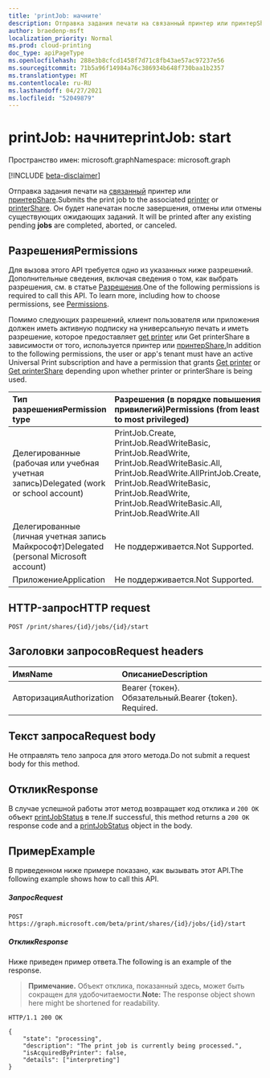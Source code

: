 ```yaml
---
title: 'printJob: начните'
description: Отправка задания печати на связанный принтер или принтерShare. Она будет напечатана после завершения, отмены или отмены существующих ожидающих заданий.
author: braedenp-msft
localization_priority: Normal
ms.prod: cloud-printing
doc_type: apiPageType
ms.openlocfilehash: 288e3b8cfcd1458f7d71c8fb43ae57ac97237e56
ms.sourcegitcommit: 71b5a96f14984a76c386934b648f730baa1b2357
ms.translationtype: MT
ms.contentlocale: ru-RU
ms.lasthandoff: 04/27/2021
ms.locfileid: "52049879"
---
```

# <a name="printjob-start"></a><span data-ttu-id="9a561-104">printJob: начните</span><span class="sxs-lookup"><span data-stu-id="9a561-104">printJob: start</span></span>

<span data-ttu-id="9a561-105">Пространство имен: microsoft.graph</span><span class="sxs-lookup"><span data-stu-id="9a561-105">Namespace: microsoft.graph</span></span>

[!INCLUDE [beta-disclaimer](../../includes/beta-disclaimer.md)]

<span data-ttu-id="9a561-106">Отправка задания печати на [связанный](../resources/printer.md) принтер или [принтерShare](../resources/printershare.md).</span><span class="sxs-lookup"><span data-stu-id="9a561-106">Submits the print job to the associated [printer](../resources/printer.md) or [printerShare](../resources/printershare.md).</span></span> <span data-ttu-id="9a561-107">Он будет напечатан после завершения, отмены или отмены существующих ожидающих заданий. </span><span class="sxs-lookup"><span data-stu-id="9a561-107">It will be printed after any existing pending **jobs** are completed, aborted, or canceled.</span></span>

## <a name="permissions"></a><span data-ttu-id="9a561-108">Разрешения</span><span class="sxs-lookup"><span data-stu-id="9a561-108">Permissions</span></span>
<span data-ttu-id="9a561-p103">Для вызова этого API требуется одно из указанных ниже разрешений. Дополнительные сведения, включая сведения о том, как выбрать разрешения, см. в статье [Разрешения](/graph/permissions-reference).</span><span class="sxs-lookup"><span data-stu-id="9a561-p103">One of the following permissions is required to call this API. To learn more, including how to choose permissions, see [Permissions](/graph/permissions-reference).</span></span>

<span data-ttu-id="9a561-111">Помимо следующих разрешений, клиент пользователя или приложения должен иметь активную подписку на универсальную печать и иметь разрешение, которое предоставляет [get printer](printer-get.md) или Get printerShare в зависимости от того, используется принтер или [принтерShare.](printershare-get.md)</span><span class="sxs-lookup"><span data-stu-id="9a561-111">In addition to the following permissions, the user or app's tenant must have an active Universal Print subscription and have a permission that grants [Get printer](printer-get.md) or [Get printerShare](printershare-get.md) depending upon whether printer or printerShare is being used.</span></span>

|<span data-ttu-id="9a561-112">Тип разрешения</span><span class="sxs-lookup"><span data-stu-id="9a561-112">Permission type</span></span> | <span data-ttu-id="9a561-113">Разрешения (в порядке повышения привилегий)</span><span class="sxs-lookup"><span data-stu-id="9a561-113">Permissions (from least to most privileged)</span></span> |
|:---------------|:--------------------------------------------|
|<span data-ttu-id="9a561-114">Делегированные (рабочая или учебная учетная запись)</span><span class="sxs-lookup"><span data-stu-id="9a561-114">Delegated (work or school account)</span></span>| <span data-ttu-id="9a561-115">PrintJob.Create, PrintJob.ReadWriteBasic, PrintJob.ReadWrite, PrintJob.ReadWriteBasic.All, PrintJob.ReadWrite.All</span><span class="sxs-lookup"><span data-stu-id="9a561-115">PrintJob.Create, PrintJob.ReadWriteBasic, PrintJob.ReadWrite, PrintJob.ReadWriteBasic.All, PrintJob.ReadWrite.All</span></span> |
|<span data-ttu-id="9a561-116">Делегированные (личная учетная запись Майкрософт)</span><span class="sxs-lookup"><span data-stu-id="9a561-116">Delegated (personal Microsoft account)</span></span>|<span data-ttu-id="9a561-117">Не поддерживается.</span><span class="sxs-lookup"><span data-stu-id="9a561-117">Not Supported.</span></span>|
|<span data-ttu-id="9a561-118">Приложение</span><span class="sxs-lookup"><span data-stu-id="9a561-118">Application</span></span>| <span data-ttu-id="9a561-119">Не поддерживается.</span><span class="sxs-lookup"><span data-stu-id="9a561-119">Not Supported.</span></span> |

## <a name="http-request"></a><span data-ttu-id="9a561-120">HTTP-запрос</span><span class="sxs-lookup"><span data-stu-id="9a561-120">HTTP request</span></span>
```http
POST /print/shares/{id}/jobs/{id}/start
```
## <a name="request-headers"></a><span data-ttu-id="9a561-121">Заголовки запросов</span><span class="sxs-lookup"><span data-stu-id="9a561-121">Request headers</span></span>
| <span data-ttu-id="9a561-122">Имя</span><span class="sxs-lookup"><span data-stu-id="9a561-122">Name</span></span>          | <span data-ttu-id="9a561-123">Описание</span><span class="sxs-lookup"><span data-stu-id="9a561-123">Description</span></span>   |
|:--------------|:--------------|
| <span data-ttu-id="9a561-124">Авторизация</span><span class="sxs-lookup"><span data-stu-id="9a561-124">Authorization</span></span> | <span data-ttu-id="9a561-p104">Bearer {токен}. Обязательный.</span><span class="sxs-lookup"><span data-stu-id="9a561-p104">Bearer {token}. Required.</span></span> |

## <a name="request-body"></a><span data-ttu-id="9a561-127">Текст запроса</span><span class="sxs-lookup"><span data-stu-id="9a561-127">Request body</span></span>

<span data-ttu-id="9a561-128">Не отправлять тело запроса для этого метода.</span><span class="sxs-lookup"><span data-stu-id="9a561-128">Do not submit a request body for this method.</span></span> 

## <a name="response"></a><span data-ttu-id="9a561-129">Отклик</span><span class="sxs-lookup"><span data-stu-id="9a561-129">Response</span></span>
<span data-ttu-id="9a561-130">В случае успешной работы этот метод возвращает код отклика и `200 OK` объект [printJobStatus](../resources/printjobstatus.md) в теле.</span><span class="sxs-lookup"><span data-stu-id="9a561-130">If successful, this method returns a `200 OK` response code and a [printJobStatus](../resources/printjobstatus.md) object in the body.</span></span>

## <a name="example"></a><span data-ttu-id="9a561-131">Пример</span><span class="sxs-lookup"><span data-stu-id="9a561-131">Example</span></span>
<span data-ttu-id="9a561-132">В приведенном ниже примере показано, как вызывать этот API.</span><span class="sxs-lookup"><span data-stu-id="9a561-132">The following example shows how to call this API.</span></span>
##### <a name="request"></a><span data-ttu-id="9a561-133">Запрос</span><span class="sxs-lookup"><span data-stu-id="9a561-133">Request</span></span>

```http
POST https://graph.microsoft.com/beta/print/shares/{id}/jobs/{id}/start
```

##### <a name="response"></a><span data-ttu-id="9a561-134">Отклик</span><span class="sxs-lookup"><span data-stu-id="9a561-134">Response</span></span>
<span data-ttu-id="9a561-135">Ниже приведен пример ответа.</span><span class="sxs-lookup"><span data-stu-id="9a561-135">The following is an example of the response.</span></span> 
><span data-ttu-id="9a561-136">**Примечание.** Объект отклика, показанный здесь, может быть сокращен для удобочитаемости.</span><span class="sxs-lookup"><span data-stu-id="9a561-136">**Note:** The response object shown here might be shortened for readability.</span></span>

```http
HTTP/1.1 200 OK

{
    "state": "processing",
    "description": "The print job is currently being processed.",
    "isAcquiredByPrinter": false,
    "details": ["interpreting"]
}
```


